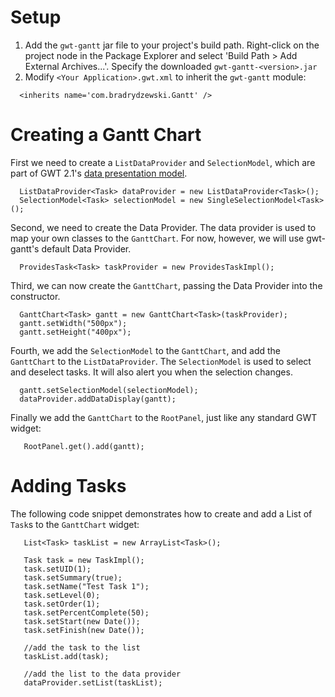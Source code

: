 # Setup #

  1. Add the `gwt-gantt` jar file to your project's build path. Right-click on the project node in the Package Explorer and select 'Build Path > Add External Archives...'. Specify the downloaded `gwt-gantt-<version>.jar`
  1. Modify `<Your Application>.gwt.xml` to inherit the `gwt-gantt` module:
```
  <inherits name='com.bradrydzewski.Gantt' />
```


# Creating a Gantt Chart #

First we need to create a `ListDataProvider` and `SelectionModel`, which are part of GWT 2.1's [data presentation model](http://code.google.com/webtoolkit/doc/latest/DevGuideUiCellWidgets.html).
```
  ListDataProvider<Task> dataProvider = new ListDataProvider<Task>();
  SelectionModel<Task> selectionModel = new SingleSelectionModel<Task>();
```

Second, we need to create the Data Provider. The data provider is used to map your own classes to the `GanttChart`. For now, however, we will use gwt-gantt's default Data Provider.
```
  ProvidesTask<Task> taskProvider = new ProvidesTaskImpl();
```

Third, we can now create the `GanttChart`, passing the Data Provider into the constructor.
```
  GanttChart<Task> gantt = new GanttChart<Task>(taskProvider);
  gantt.setWidth("500px");
  gantt.setHeight("400px");

```

Fourth, we add the `SelectionModel` to the `GanttChart`, and add the `GanttChart` to the `ListDataProvider`. The `SelectionModel` is used to select and deselect tasks. It will also alert you when the selection changes.
```
  gantt.setSelectionModel(selectionModel);
  dataProvider.addDataDisplay(gantt);
```

Finally we add the `GanttChart` to the `RootPanel`, just like any standard GWT widget:
```
   RootPanel.get().add(gantt);
```

# Adding Tasks #

The following code snippet demonstrates how to create and add a List of `Task`s to the `GanttChart` widget:

```
   List<Task> taskList = new ArrayList<Task>();
 
   Task task = new TaskImpl();
   task.setUID(1);
   task.setSummary(true);
   task.setName("Test Task 1");
   task.setLevel(0);
   task.setOrder(1);
   task.setPercentComplete(50);
   task.setStart(new Date());
   task.setFinish(new Date());

   //add the task to the list
   taskList.add(task);

   //add the list to the data provider
   dataProvider.setList(taskList);

```